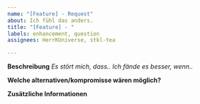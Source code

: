 ```yaml
---
name: "[Feature] - Request"
about: Ich fühl das anders.
title: "[Feature] - "
labels: enhancement, question
assignees: HerrKUniverse, stkl-tea

---
```


**Beschreibung**
*Es stört mich, dass..*
*Ich fände es besser, wenn..*

**Welche alternativen/kompromisse wären möglich?**

**Zusätzliche Informationen**
